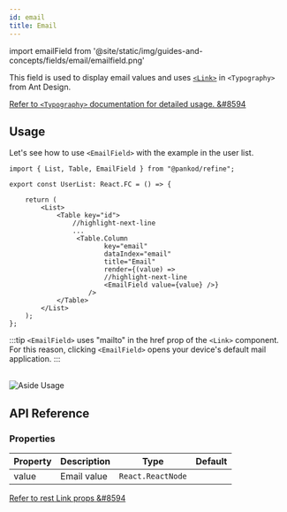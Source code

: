 ```yaml
---
id: email
title: Email
---
```


import emailField from '@site/static/img/guides-and-concepts/fields/email/emailfield.png'

This field is used to display email values and uses [`<Link>`](https://ant.design/components/typography/#FAQ) in `<Typography>` from Ant Design.

[Refer to `<Typography>` documentation for detailed usage. &#8594](https://ant.design/components/typography)

## Usage

Let's see how to use `<EmailField>` with the example in the user list.

```tsx
import { List, Table, EmailField } from "@pankod/refine";

export const UserList: React.FC = () => {

    return (
        <List>
            <Table key="id">
                //highlight-next-line
                ...
                 <Table.Column
                        key="email"
                        dataIndex="email"
                        title="Email"
                        render={(value) => 
                        //highlight-next-line
                        <EmailField value={value} />}
                    />
            </Table>
        </List>
    );
};
```
:::tip
`<EmailField>` uses "mailto" in the href prop of the `<Link>` component. For this reason, clicking `<EmailField>` opens your device's default mail application.
:::

<br/>
<div>
    <img src={emailField} alt="Aside Usage"/>
</div>


## API Reference

### Properties

| Property | Description | Type              | Default |
| -------- | ----------- | ----------------- | ------- |
| value    | Email value | `React.ReactNode` |         |


[Refer to rest Link props &#8594](https://ant.design/components/typography/#API)

